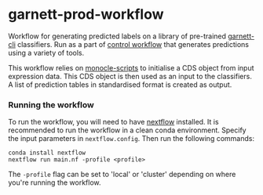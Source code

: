 # garnett-prod-workflow
Workflow for generating predicted labels on a library of pre-trained [garnett-cli](https://github.com/ebi-gene-expression-group/garnett-cli) classifiers. Run as a part of [control workflow](https://github.com/ebi-gene-expression-group/cell-types-prod-control-workflow) that generates predictions using a variety of tools.   

This workflow relies on [monocle-scripts](https://github.com/ebi-gene-expression-group/monocle-scripts) to initialise a CDS object from input expression data. This CDS object is then used as an input to the classifiers. A list of prediction tables in standardised format is created as output. 

### Running the workflow 
To run the workflow, you will need to have [nextflow](https://www.nextflow.io/) installed. It is recommended to run the workflow in a clean conda environment. Specify the input parameters in `nextflow.config`. Then run the following commands: 

```
conda install nextflow 
nextflow run main.nf -profile <profile> 
```
The `-profile` flag can be set to 'local' or 'cluster' depending on where you're running the workflow. 
